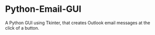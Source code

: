 # Python-Email-GUI
A Python GUI using Tkinter, that creates Outlook email messages at the click of a button.
